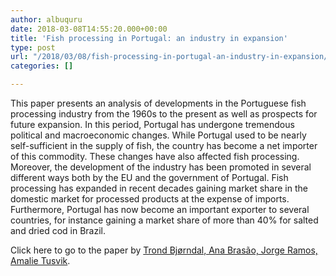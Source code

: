 ```yaml
---
author: albuquru
date: 2018-03-08T14:55:20.000+00:00
title: 'Fish processing in Portugal: an industry in expansion'
type: post
url: "/2018/03/08/fish-processing-in-portugal-an-industry-in-expansion/"
categories: []

---
```

This paper presents an analysis of developments in the Portuguese fish processing industry from the 1960s to the present as well as prospects for future expansion. In this period, Portugal has undergone tremendous political and macroeconomic changes. While Portugal used to be nearly self-sufficient in the supply of fish, the country has become a net importer of this commodity. These changes have also affected fish processing. Moreover, the development of the industry has been promoted in several different ways both by the EU and the government of Portugal. Fish processing has expanded in recent decades gaining market share in the domestic market for processed products at the expense of imports. Furthermore, Portugal has now become an important exporter to several countries, for instance gaining a market share of more than 40% for salted and dried cod in Brazil.

Click here to go to the paper by [Trond Bjørndal, Ana Brasão, Jorge Ramos, Amalie Tusvik](https://www.sciencedirect.com/science/article/pii/S0308597X1630313X).